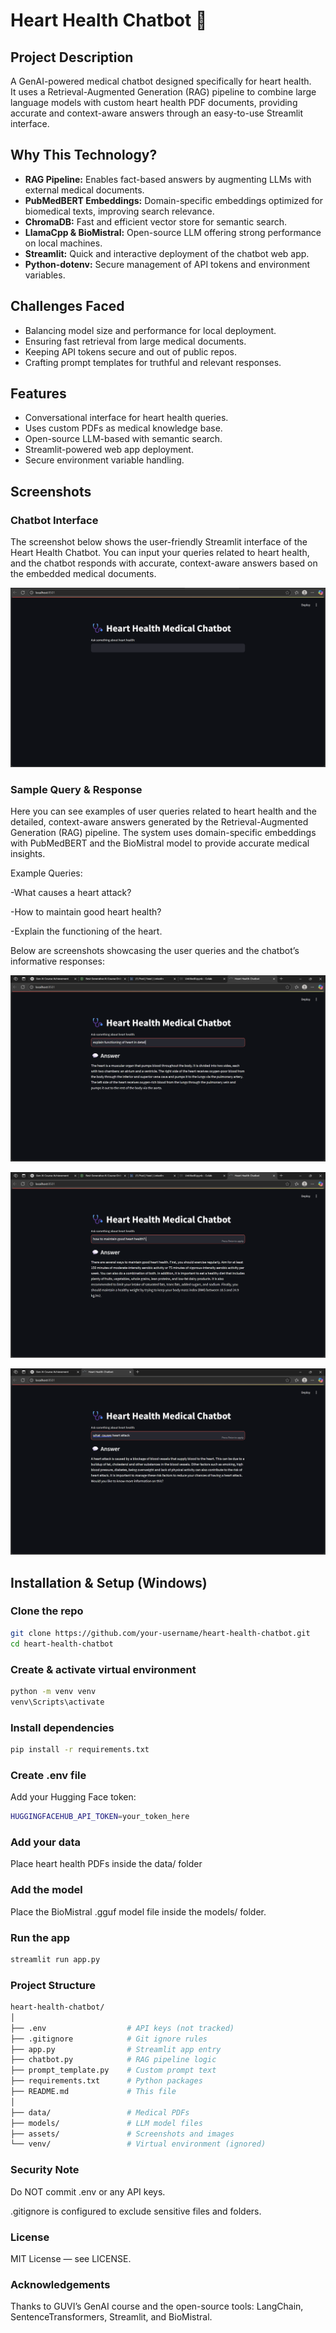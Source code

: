 # Heart Health Chatbot 💓

## Project Description
A GenAI-powered medical chatbot designed specifically for heart health.  
It uses a Retrieval-Augmented Generation (RAG) pipeline to combine large language models with custom heart health PDF documents, providing accurate and context-aware answers through an easy-to-use Streamlit interface.

## Why This Technology?
- **RAG Pipeline:** Enables fact-based answers by augmenting LLMs with external medical documents.  
- **PubMedBERT Embeddings:** Domain-specific embeddings optimized for biomedical texts, improving search relevance.  
- **ChromaDB:** Fast and efficient vector store for semantic search.  
- **LlamaCpp & BioMistral:** Open-source LLM offering strong performance on local machines.  
- **Streamlit:** Quick and interactive deployment of the chatbot web app.  
- **Python-dotenv:** Secure management of API tokens and environment variables.

## Challenges Faced
- Balancing model size and performance for local deployment.  
- Ensuring fast retrieval from large medical documents.  
- Keeping API tokens secure and out of public repos.  
- Crafting prompt templates for truthful and relevant responses.

## Features
- Conversational interface for heart health queries.  
- Uses custom PDFs as medical knowledge base.  
- Open-source LLM-based with semantic search.  
- Streamlit-powered web app deployment.  
- Secure environment variable handling.
## Screenshots
### Chatbot Interface
The screenshot below shows the user-friendly Streamlit interface of the Heart Health Chatbot. You can input your queries related to heart health, and the chatbot responds with accurate, context-aware answers based on the embedded medical documents.

![Chatbot Screenshot](assets/Screenshot%202025-05-17%20110116.png)

### Sample Query & Response
Here you can see examples of user queries related to heart health and the detailed, context-aware answers generated by the Retrieval-Augmented Generation (RAG) pipeline. The system uses domain-specific embeddings with PubMedBERT and the BioMistral model to provide accurate medical insights.

Example Queries:

-What causes a heart attack?

-How to maintain good heart health?

-Explain the functioning of the heart.

Below are screenshots showcasing the user queries and the chatbot’s informative responses:

![Chatbot Screenshot](assets/Screenshot%202025-05-16%20211948.png)


![Chatbot Screenshot](assets/Screenshot%202025-05-16%20212239.png)


![Chatbot Screenshot](assets/Screenshot%202025-05-16%20214905.png)


## Installation & Setup (Windows)

### Clone the repo
```bash
git clone https://github.com/your-username/heart-health-chatbot.git
cd heart-health-chatbot
```
### Create & activate virtual environment
```bash
python -m venv venv
venv\Scripts\activate
```
### Install dependencies
```bash
pip install -r requirements.txt
```
### Create .env file
Add your Hugging Face token:
```bash
HUGGINGFACEHUB_API_TOKEN=your_token_here
```
### Add your data
Place heart health PDFs inside the data/ folder
### Add the model
Place the BioMistral .gguf model file inside the models/ folder.
### Run the app
```bash
streamlit run app.py
```
### Project Structure
```bash
heart-health-chatbot/
│
├── .env                  # API keys (not tracked)
├── .gitignore            # Git ignore rules
├── app.py                # Streamlit app entry
├── chatbot.py            # RAG pipeline logic
├── prompt_template.py    # Custom prompt text
├── requirements.txt      # Python packages
├── README.md             # This file
│
├── data/                 # Medical PDFs
├── models/               # LLM model files
├── assets/               # Screenshots and images
└── venv/                 # Virtual environment (ignored)

```
### Security Note
Do NOT commit .env or any API keys.

.gitignore is configured to exclude sensitive files and folders.
### License
MIT License — see LICENSE.
### Acknowledgements
Thanks to GUVI’s GenAI course and the open-source tools: LangChain, SentenceTransformers, Streamlit, and BioMistral.






